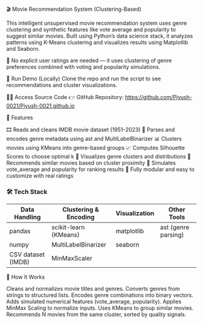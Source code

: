 🎬 Movie Recommendation System (Clustering-Based)

This intelligent unsupervised movie recommendation system uses genre clustering and synthetic features like vote average and popularity to suggest similar movies. Built using Python’s data science stack, it analyzes patterns using K-Means clustering and visualizes results using Matplotlib and Seaborn.

🧪 No explicit user ratings are needed — it uses clustering of genre preferences combined with voting and popularity simulations.

🚀 Run Demo (Locally)
Clone the repo and run the script to see recommendations and cluster visualizations.

🧑‍💻 Access Source Code
👉 GitHub Repository: https://github.com/Piyush-0021/Piyush-0021.github.io

📸 Features

🎞️ Reads and cleans IMDB movie dataset (1951–2023)
🧠 Parses and encodes genre metadata using ast and MultiLabelBinarizer
📊 Clusters movies using KMeans into genre-based groups
📈 Computes Silhouette Scores to choose optimal k
🎨 Visualizes genre clusters and distributions
🎯 Recommends similar movies based on cluster proximity
🧪 Simulates vote_average and popularity for ranking results
📁 Fully modular and easy to customize with real ratings

### 🛠️ Tech Stack

| Data Handling         | Clustering & Encoding     | Visualization | Other Tools         |
|-----------------------|---------------------------|---------------|---------------------|
| pandas                | scikit-learn (KMeans)     | matplotlib    | ast (genre parsing) |
| numpy                 | MultiLabelBinarizer       | seaborn       |                     |
| CSV dataset (IMDB)    | MinMaxScaler              |               |                     |
	
📌 How It Works

Cleans and normalizes movie titles and genres.
Converts genres from strings to structured lists.
Encodes genre combinations into binary vectors.
Adds simulated numerical features (vote_average, popularity).
Applies MinMax Scaling to normalize inputs.
Uses KMeans to group similar movies.
Recommends N movies from the same cluster, sorted by quality signals.
